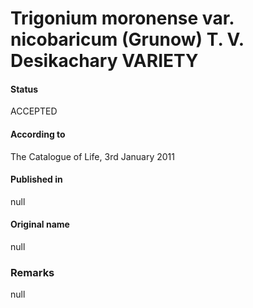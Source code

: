 Trigonium moronense var. nicobaricum (Grunow) T. V. Desikachary VARIETY
=======

#### Status
ACCEPTED

#### According to
The Catalogue of Life, 3rd January 2011

#### Published in
null

#### Original name
null

### Remarks
null